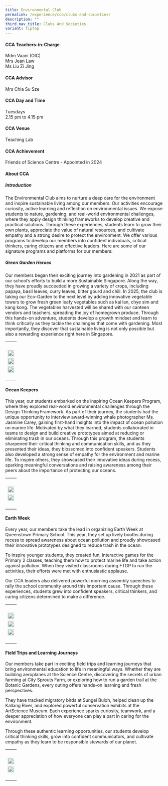 ```yaml
---
title: Environmental Club
permalink: /experience/cca/clubs-and-societies/
description: ""
third_nav_title: Clubs And Societies
variant: tiptap
---
```

<h4><strong>CCA Teachers-in-Charge</strong></h4>
<p>Mdm Vaani (OIC)
<br>Mrs Jean Law
<br>Ms Liu Zi Jing</p>
<h4><strong>CCA Advisor</strong></h4>
<p>Mrs Chia Su Sze</p>
<h4><strong>CCA Day and Time</strong></h4>
<p>Tuesdays
<br>2.15 pm to 4.15 pm</p>
<h4><strong>CCA Venue</strong></h4>
<p>Teaching Lab</p>
<h4><strong>CCA Achievement</strong></h4>
<p>Friends of Science Centre - Appointed in 2024</p>
<h4><strong>About CCA</strong></h4>
<h5><strong>Introduction</strong></h5>
<p>The Environmental Club aims to nurture a deep care for the environment
and inspire sustainable living among our members. Our activities encourage
curiosity, active learning and reflection on environmental issues. We expose
students to nature, gardening, and real-world environmental challenges,
where they apply design thinking frameworks to develop creative and practical
solutions. Through these experiences, students learn to grow their own
plants, appreciate the value of natural resources, and cultivate empathy
and a strong desire to protect the environment. We offer various programs
to develop our members into confident individuals, critical thinkers, caring
citizens and effective leaders. Here are some of our signature programs
and platforms for our members:</p>
<h5><strong>Green Garden Heroes</strong></h5>
<p>Our members began their exciting journey into gardening in 2021 as part
of our school’s efforts to build a more Sustainable Singapore. Along the
way, they have proudly succeeded in growing a variety of crops, including
papaya, basil leaves, curry leaves, bitter gourd and chili. In 2025, the
club is taking our Eco-Garden to the next level by adding innovative vegetable
towers to grow fresh green leafy vegetables such as kai lan, chye sim and
kang kong. The vegetables harvested will be shared with our canteen vendors
and teachers, spreading the joy of homegrown produce. Through this hands-on
adventure, students develop a growth mindset and learn to think critically
as they tackle the challenges that come with gardening. Most importantly,
they discover that sustainable living is not only possible but also a rewarding
experience right here in Singapore.</p>
<table style="minWidth: 25px">
<colgroup>
<col>
</colgroup>
<tbody>
<tr>
<th rowspan="1" colspan="1">
<p></p>
</th>
</tr>
<tr>
<td rowspan="1" colspan="1">
<div class="isomer-image-wrapper">
<img style="width: 100%" height="auto" width="100%" alt="" src="/images/CCA Enviromental Club/2025_GreenGarden1.png">
</div>
</td>
</tr>
<tr>
<td rowspan="1" colspan="1">
<div class="isomer-image-wrapper">
<img style="width: 100%" height="auto" width="100%" alt="" src="/images/CCA Enviromental Club/2025_GreenGarden2.png">
</div>
</td>
</tr>
<tr>
<td rowspan="1" colspan="1">
<div class="isomer-image-wrapper">
<img style="width: 100%" height="auto" width="100%" alt="" src="/images/CCA Enviromental Club/2025_GreenGarden3.png">
</div>
</td>
</tr>
<tr>
<td rowspan="1" colspan="1">
<p></p>
</td>
</tr>
</tbody>
</table>
<h4><strong>Ocean Keepers</strong></h4>
<p>This year, our students embarked on the inspiring Ocean Keepers Program,
where they explored real-world environmental challenges through the Design
Thinking Framework. As part of their journey, the students had the unique
opportunity to interview award-winning whale photographer Ms. Jasmine Carey,
gaining first-hand insights into the impact of ocean pollution on marine
life. Motivated by what they learned, students collaborated in teams to
design and build creative prototypes aimed at reducing or eliminating trash
in our oceans. Through this program, the students sharpened their critical
thinking and communication skills, and as they presented their ideas, they
blossomed into confident speakers. Students also developed a strong sense
of empathy for the environment and marine life. To inspire others, they
showcased their innovative ideas during recess, sparking meaningful conversations
and raising awareness among their peers about the importance of protecting
our oceans.</p>
<table style="minWidth: 25px">
<colgroup>
<col>
</colgroup>
<tbody>
<tr>
<th rowspan="1" colspan="1">
<p></p>
</th>
</tr>
<tr>
<td rowspan="1" colspan="1">
<div class="isomer-image-wrapper">
<img style="width: 100%" height="auto" width="100%" alt="" src="/images/CCA Enviromental Club/2025_OceanKeepers1.png">
</div>
</td>
</tr>
<tr>
<td rowspan="1" colspan="1">
<div class="isomer-image-wrapper">
<img style="width: 100%" height="auto" width="100%" alt="" src="/images/CCA Enviromental Club/2025_OceanKeepers2.png">
</div>
</td>
</tr>
<tr>
<td rowspan="1" colspan="1">
<p></p>
</td>
</tr>
</tbody>
</table>
<h4><strong>Earth Week</strong></h4>
<p>Every year, our members take the lead in organizing Earth Week at Queenstown
Primary School. This year, they set up lively booths during recess to spread
awareness about ocean pollution and proudly showcased their innovative
prototypes designed to reduce trash in the ocean.</p>
<p>To inspire younger students, they created fun, interactive games for the
Primary 2 classes, teaching them how to protect marine life and take action
against pollution. When they visited classrooms during FTGP to run the
activities, their efforts were met with enthusiastic applause.</p>
<p>Our CCA leaders also delivered powerful morning assembly speeches to rally
the school community around this important cause. Through these experiences,
students grew into confident speakers, critical thinkers, and caring citizens
determined to make a difference.</p>
<table style="minWidth: 25px">
<colgroup>
<col>
</colgroup>
<tbody>
<tr>
<th rowspan="1" colspan="1">
<p></p>
</th>
</tr>
<tr>
<td rowspan="1" colspan="1">
<div class="isomer-image-wrapper">
<img style="width: 100%" height="auto" width="100%" alt="" src="/images/CCA Enviromental Club/2025_EarthWeek1.png">
</div>
</td>
</tr>
<tr>
<td rowspan="1" colspan="1">
<div class="isomer-image-wrapper">
<img style="width: 100%" height="auto" width="100%" alt="" src="/images/CCA Enviromental Club/2025_EarthWeek2.png">
</div>
</td>
</tr>
<tr>
<td rowspan="1" colspan="1">
<div class="isomer-image-wrapper">
<img style="width: 100%" height="auto" width="100%" alt="" src="/images/CCA Enviromental Club/2025_EarthWeek3.png">
</div>
</td>
</tr>
<tr>
<td rowspan="1" colspan="1">
<p></p>
</td>
</tr>
</tbody>
</table>
<h4><strong>Field Trips and Learning Journeys</strong></h4>
<p>Our members take part in exciting field trips and learning journeys that
bring environmental education to life in meaningful ways. Whether they
are building aeroplanes at the Science Centre, discovering the secrets
of urban farming at City Sprouts Farm, or exploring how to run a garden
trail at the Botanic Gardens, every outing offers hands-on learning and
fresh perspectives.</p>
<p>They have tracked migratory birds at Sungei Buloh, helped clean up the
Kallang River, and explored powerful conservation exhibits at the ArtScience
Museum. Each experience sparks curiosity, teamwork, and a deeper appreciation
of how everyone can play a part in caring for the environment.</p>
<p>Through these authentic learning opportunities, our students develop critical
thinking skills, grow into confident communicators, and cultivate empathy
as they learn to be responsible stewards of our planet.</p>
<table style="minWidth: 25px">
<colgroup>
<col>
</colgroup>
<tbody>
<tr>
<th rowspan="1" colspan="1">
<p></p>
</th>
</tr>
<tr>
<td rowspan="1" colspan="1">
<div class="isomer-image-wrapper">
<img style="width: 100%" height="auto" width="100%" alt="" src="/images/CCA Enviromental Club/2025_FTLJ1.png">
</div>
</td>
</tr>
<tr>
<td rowspan="1" colspan="1">
<div class="isomer-image-wrapper">
<img style="width: 100%" height="auto" width="100%" alt="" src="/images/CCA Enviromental Club/2025_FTLJ2.png">
</div>
</td>
</tr>
<tr>
<td rowspan="1" colspan="1">
<p></p>
</td>
</tr>
</tbody>
</table>
<p></p>